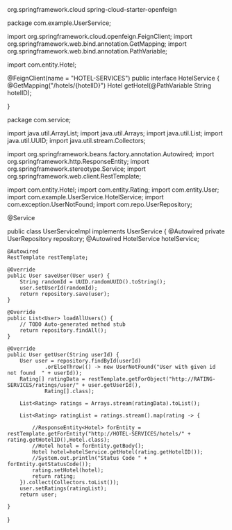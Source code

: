  <dependency>
      <groupId>org.springframework.cloud</groupId>
      <artifactId>spring-cloud-starter-openfeign</artifactId>
    </dependency>





package com.example.UserService;

import org.springframework.cloud.openfeign.FeignClient;
import org.springframework.web.bind.annotation.GetMapping;
import org.springframework.web.bind.annotation.PathVariable;

import com.entity.Hotel;

@FeignClient(name = "HOTEL-SERVICES")
public interface HotelService {
	@GetMapping("/hotels/{hotelID}")
	Hotel getHotel(@PathVariable String hotelID);

}





package com.service;

import java.util.ArrayList;
import java.util.Arrays;
import java.util.List;
import java.util.UUID;
import java.util.stream.Collectors;

import org.springframework.beans.factory.annotation.Autowired;
import org.springframework.http.ResponseEntity;
import org.springframework.stereotype.Service;
import org.springframework.web.client.RestTemplate;

import com.entity.Hotel;
import com.entity.Rating;
import com.entity.User;
import com.example.UserService.HotelService;
import com.exception.UserNotFound;
import com.repo.UserRepository;

@Service

public class UserServiceImpl implements UserService {
	@Autowired
	private UserRepository repository;
	@Autowired
	HotelService hotelService;

	@Autowired
	RestTemplate restTemplate;

	@Override
	public User saveUser(User user) {
		String randomId = UUID.randomUUID().toString();
		user.setUserId(randomId);
		return repository.save(user);
	}

	@Override
	public List<User> loadAllUsers() {
		// TODO Auto-generated method stub
		return repository.findAll();
	}

	@Override
	public User getUser(String userId) {
		User user = repository.findById(userId)
				.orElseThrow(() -> new UserNotFound("User with given id not found  " + userId));
		Rating[] ratingData = restTemplate.getForObject("http://RATING-SERVICES/ratings/user/" + user.getUserId(),
				Rating[].class);

		List<Rating> ratings = Arrays.stream(ratingData).toList();

		List<Rating> ratingList = ratings.stream().map(rating -> {
			
			//ResponseEntity<Hotel> forEntity = restTemplate.getForEntity("http://HOTEL-SERVICES/hotels/" + rating.getHotelID(),Hotel.class);
			//Hotel hotel = forEntity.getBody();
			Hotel hotel=hotelService.getHotel(rating.getHotelID());
			//System.out.println("Status Code " + forEntity.getStatusCode());
			rating.setHotel(hotel);
			return rating;
		}).collect(Collectors.toList());
		user.setRatings(ratingList);
		return user;

	}

}
